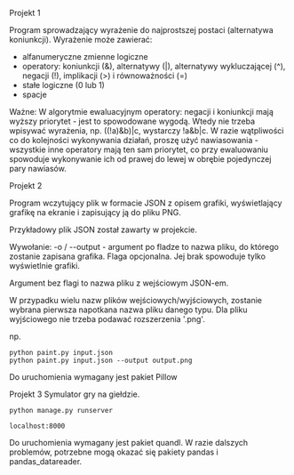 Projekt 1

Program sprowadzający wyrażenie do najprostszej postaci (alternatywa koniunkcji).
Wyrażenie może zawierać:
- alfanumeryczne zmienne logiczne
- operatory: koniunkcji (&), alternatywy (|), alternatywy wykluczającej (^), negacji (!), implikacji (>) i równoważności (=)
- stałe logiczne (0 lub 1)
- spacje

Ważne:
W algorytmie ewaluacyjnym operatory: negacji i koniunkcji mają wyższy priorytet - jest to spowodowane wygodą.
Wtedy nie trzeba wpisywać wyrażenia, np. ((!a)&b)|c, wystarczy !a&b|c.
W razie wątpliwości co do kolejności wykonywania działań, proszę użyć nawiasowania - wszystkie inne operatory mają ten sam
priorytet, co przy ewaluowaniu spowoduje wykonywanie ich od prawej do lewej w obrębie pojedynczej pary nawiasów.

Projekt 2

Program wczytujący plik w formacie JSON z opisem grafiki, wyświetlający grafikę na ekranie i zapisujący ją do pliku PNG.

Przykładowy plik JSON został zawarty w projekcie.

Wywołanie:
-o / --output - argument po fladze to nazwa pliku, do którego zostanie zapisana grafika. Flaga opcjonalna. Jej brak spowoduje tylko wyświetlnie grafiki.

Argument bez flagi to nazwa pliku z wejściowym JSON-em.

W przypadku wielu nazw plików wejściowych/wyjściowych, zostanie wybrana pierwsza napotkana nazwa pliku danego typu.
Dla pliku wyjściowego nie trzeba podawać rozszerzenia '.png'.

np.
```
python paint.py input.json
python paint.py input.json --output output.png
```

Do uruchomienia wymagany jest pakiet Pillow

Projekt 3
Symulator gry na giełdzie.
```
python manage.py runserver
```
```
localhost:8000
```
Do uruchomienia wymagany jest pakiet quandl.
W razie dalszych problemów, potrzebne mogą okazać się pakiety pandas i pandas_datareader.
